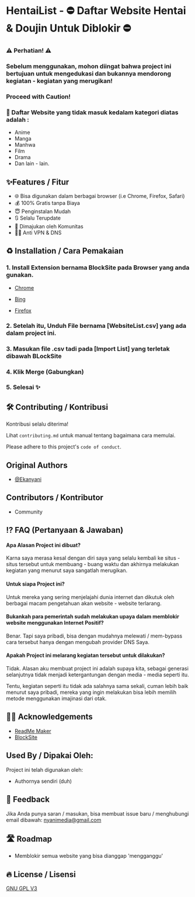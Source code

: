 
# HentaiList - ⛔ Daftar Website Hentai & Doujin Untuk Diblokir ⛔

### ⚠ Perhatian! ⚠
### Sebelum menggunakan, mohon diingat bahwa project ini bertujuan untuk mengedukasi dan bukannya mendorong kegiatan - kegiatan yang merugikan!
### Proceed with Caution!

### 🌟 Daftar Website yang tidak masuk kedalam kategori diatas adalah :

- Anime
- Manga
- Manhwa
- Film
- Drama
- Dan lain - lain.





## ✨Features / Fitur

- 🌐 Bisa digunakan dalam berbagai browser (i.e Chrome, Firefox, Safari)
- 💰 100% Gratis tanpa Biaya
- 😇 Penginstalan Mudah
- 🔃 Selalu Terupdate
- 🤼 Dimajukan oleh Komunitas
- 🕵️‍♂️ Anti VPN & DNS





## ♻ Installation / Cara Pemakaian

### 1. Install Extension bernama BlockSite pada Browser yang anda gunakan.

- [Chrome](https://chrome.google.com/webstore/detail/blocksite-block-websites/eiimnmioipafcokbfikbljfdeojpcgbh)

- [Bing](https://addons.mozilla.org/en-US/firefox/addon/blocksite/)

- [Firefox](https://addons.mozilla.org/en-US/firefox/addon/blocksite/)


### 2. Setelah itu, Unduh File bernama [WebsiteList.csv] yang ada dalam project ini.

### 3. Masukan file .csv tadi pada [Import List] yang terletak dibawah BLockSite

### 4. Klik Merge (Gabungkan)

### 5. Selesai ✨
## 🛠 Contributing / Kontribusi

Kontribusi selalu diterima!

Lihat `contributing.md` untuk manual tentang bagaimana cara memulai.

Please adhere to this project's `code of conduct`.


## Original Authors

- [@Ekanyani](https://www.github.com/ekanyani)

## Contributors / Kontributor
- Community


## ⁉ FAQ (Pertanyaan & Jawaban)

#### Apa Alasan Project ini dibuat?

Karna saya merasa kesal dengan diri saya yang selalu kembali ke situs - situs tersebut untuk membuang - buang waktu dan akhirnya melakukan kegiatan yang menurut saya sangatlah merugikan.

#### Untuk siapa Project ini?

Untuk mereka yang sering menjelajahi dunia internet dan dikutuk oleh berbagai macam pengetahuan akan website - website terlarang.

#### Bukankah para pemerintah sudah melakukan upaya dalam memblokir website menggunakan Internet Positif?

Benar. Tapi saya pribadi, bisa dengan mudahnya melewati / mem-bypass cara tersebut hanya dengan mengubah provider DNS Saya.

#### Apakah Project ini melarang kegiatan tersebut untuk dilakukan?

Tidak. Alasan aku membuat project ini adalah supaya kita, sebagai generasi selanjutnya tidak menjadi ketergantungan dengan media - media seperti itu.

Tentu, kegiatan seperti itu tidak ada salahnya sama sekali, cuman lebih baik menurut saya pribadi, mereka yang ingin melakukan bisa lebih memilih metode menggunakan imajinasi dari otak.




## 🙇‍♀️  Acknowledgements

 - [ReadMe Maker](https://github.com/sponsors/octokatherine?o=esb)
 - [BlockSite](https://blocksite.co/)


## Used By / Dipakai Oleh:

Project ini telah digunakan oleh:

- Authornya sendiri (duh)


## 📮 Feedback

Jika Anda punya saran / masukan, bisa membuat issue baru / menghubungi email dibawah:
nyanimedia@gmail.com


## 🛣 Roadmap

- Memblokir semua website yang bisa dianggap 'mengganggu'


## 🔥 License / Lisensi

[GNU GPL V3](https://www.gnu.org/licenses/gpl-3.0.en.html)
